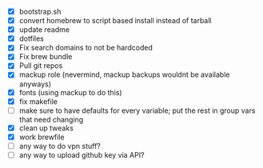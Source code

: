 - [x] bootstrap.sh
- [x] convert homebrew to script based install instead of tarball
- [x] update readme
- [x] dotfiles
- [x] Fix search domains to not be hardcoded
- [x] Fix brew bundle
- [x] Pull git repos
- [x] mackup role (nevermind, mackup backups wouldnt be available anyways)
- [x] fonts (using mackup to do this)
- [x] fix makefile
- [ ] make sure to have defaults for every variable; put the rest in group vars that need changing
- [x] clean up tweaks
- [x] work brewfile
- [ ] any way to do vpn stuff?
- [ ] any way to upload github key via API?
